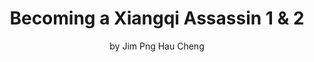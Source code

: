 ---
title: Becoming a Xiangqi Assassin 1 & 2
subtitle: by Jim Png Hau Cheng
layout: product
tags: [Xiangqi,Tactics]
---